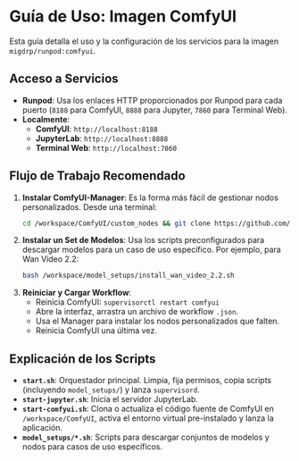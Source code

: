 # Guía de Uso: Imagen ComfyUI

Esta guía detalla el uso y la configuración de los servicios para la imagen `migdrp/runpod:comfyui`.

## Acceso a Servicios

*   **Runpod**: Usa los enlaces HTTP proporcionados por Runpod para cada puerto (`8188` para ComfyUI, `8888` para Jupyter, `7860` para Terminal Web).
*   **Localmente**:
    *   **ComfyUI**: `http://localhost:8188`
    *   **JupyterLab**: `http://localhost:8888`
    *   **Terminal Web**: `http://localhost:7860`

## Flujo de Trabajo Recomendado

1.  **Instalar ComfyUI-Manager**: Es la forma más fácil de gestionar nodos personalizados. Desde una terminal:
    ```bash
    cd /workspace/ComfyUI/custom_nodes && git clone https://github.com/ltdrdata/ComfyUI-Manager.git && supervisorctl restart comfyui
    ```
2.  **Instalar un Set de Modelos**: Usa los scripts preconfigurados para descargar modelos para un caso de uso específico. Por ejemplo, para Wan Video 2.2:
    ```bash
    bash /workspace/model_setups/install_wan_video_2.2.sh
    ```
3.  **Reiniciar y Cargar Workflow**:
    *   Reinicia ComfyUI: `supervisorctl restart comfyui`
    *   Abre la interfaz, arrastra un archivo de workflow `.json`.
    *   Usa el Manager para instalar los nodos personalizados que falten.
    *   Reinicia ComfyUI una última vez.

## Explicación de los Scripts

*   **`start.sh`**: Orquestador principal. Limpia, fija permisos, copia scripts (incluyendo `model_setups/`) y lanza `supervisord`.
*   **`start-jupyter.sh`**: Inicia el servidor JupyterLab.
*   **`start-comfyui.sh`**: Clona o actualiza el código fuente de ComfyUI en `/workspace/ComfyUI`, activa el entorno virtual pre-instalado y lanza la aplicación.
*   **`model_setups/*.sh`**: Scripts para descargar conjuntos de modelos y nodos para casos de uso específicos.